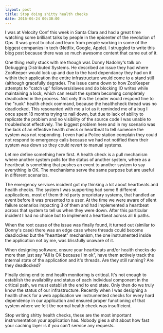 ```yaml
---
layout: post
title: Stop doing shitty health checks
date: 2016-06-24 00:30:00
---
```


I was at Velocity Conf this week in Santa Clara and had a great time watching some brilliant talks by people in the epicenter of the revolution of Ops. It was great to chat and learn from people working in some of the biggest companies in tech (Netflix, Google, Apple). I struggled to write this blog post because there was so much awesome content that came out of it.

One thing really stuck with me though was Donny Nadolny's talk on Debugging Distributed Systems. He described an issue they had where ZooKeeper would lock up and due to the hard dependancy they had on it within their application the entire infrastructure would come to a stand still (although gracefully degrade). The issue came down to how ZooKeeper attempts to "catch up" followers/slaves and do blocking IO writes while maintaining a lock, which can result the system becoming completely deadlocked in the process. Not only this the Leader would respond fine to the "ruok" health check command, because the healthcheck thread was no deadlocked. This resonanted with me a lot as it reminded me of a bug I once spent 18 months trying to nail down, but due to lack of ability to replicate the problem and no visibility of the source code I was unable to troubleshoot effectively. The biggest problem here and in my scenario was the lack of an effective health check or heartbeat to tell someone the system was not responding. I even had a Police station complain they could not respond to emergency calls because we had not notified them their system was down so they could revert to manual systems.

Let me define something here first. A health check is a pull mechanism where another system polls for the status of another system, where as a heartbeat is something that pushes an event to another system to say everything is OK. The mechanisms serve the same purpose but are useful in different scenarios.

The emergency services incident got my thinking a lot about heartbeats and health checks. The system I was supporting had some 6 different applications, most of them third party proprietary systems, that handled an event before it was presented to a user. At the time we were aware of silent failure scenarios impacting 3 of them and had implemented a heartbeat across that system to tell us when they were down. After this particular incident I had no choice but to implement a heartbeat across all 6 paths.

When the root cause of the issue was finally found, it turned out (similar to Donny's case) there was an edge case where threads could become deadlocked but the "heartbeat" mechanism, the one instrumented inside the application not by me, was blissfully unaware of it.

When designing software, ensure your heartbeats and/or health checks do more than just say "All is OK because I'm ok", have them actively track the internal state of the application and it's threads. Are they still running? Are they deadlocked?

Finally doing end to end health monitoring is critical. It's not enough to establish the availability and status of each individual component in the critical path, we must establish the end to end state. Only then do we truly know the status of our infrastructure. Recently when I was designing a health check for a web application we instrumented checks for every hard dependency in our application and ensured proper functioning of that system where we felt the normal health check was insufficient.

Stop writing shitty health checks, these are the most important instrumentation your application has. Nobody gies a shit about how fast your caching layer is if you can't service any requests.
